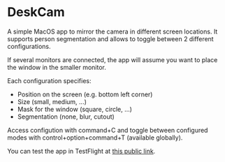 
# DeskCam

A simple MacOS app to mirror the camera in different screen locations. It supports person segmentation and allows to toggle between 2 different configurations.

If several monitors are connected, the app will assume you want to place the window in the smaller monitor.

Each configuration specifies:
* Position on the screen (e.g. bottom left corner)
* Size (small, medium, ...)
* Mask for the window (square, circle, ...)
* Segmentation (none, blur, cutout)

Access configution with command+C and toggle between configured modes with control+option+command+T (available globally).

You can test the app in TestFlight at [this public link](https://testflight.apple.com/join/JjlQp2qa).
